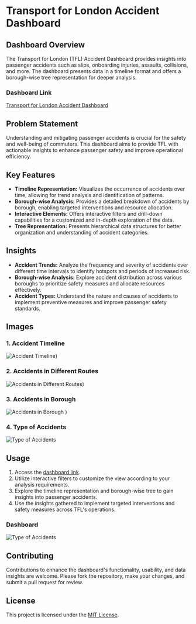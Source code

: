 # Transport for London Accident Dashboard

## Dashboard Overview

The Transport for London (TFL) Accident Dashboard provides insights into passenger accidents such as slips, onboarding injuries, assaults, collisions, and more. The dashboard presents data in a timeline format and offers a borough-wise tree representation for deeper analysis.

### Dashboard Link

[Transport for London Accident Dashboard](https://public.tableau.com/views/Dash1_16987467841370/TFLDashboard?:language=en-US&:sid=&:display_count=n&:origin=viz_share_link)

## Problem Statement

Understanding and mitigating passenger accidents is crucial for the safety and well-being of commuters. This dashboard aims to provide TFL with actionable insights to enhance passenger safety and improve operational efficiency.

## Key Features

- **Timeline Representation:** Visualizes the occurrence of accidents over time, allowing for trend analysis and identification of patterns.
- **Borough-wise Analysis:** Provides a detailed breakdown of accidents by borough, enabling targeted interventions and resource allocation.
- **Interactive Elements:** Offers interactive filters and drill-down capabilities for a customized and in-depth exploration of the data.
- **Tree Representation:** Presents hierarchical data structures for better organization and understanding of accident categories.

## Insights

- **Accident Trends:** Analyze the frequency and severity of accidents over different time intervals to identify hotspots and periods of increased risk.
- **Borough-wise Analysis:** Explore accident distribution across various boroughs to prioritize safety measures and allocate resources effectively.
- **Accident Types:** Understand the nature and causes of accidents to implement preventive measures and improve passenger safety standards.

## Images

### 1. Accident Timeline

![Accident Timeline](https://github.com/RVSHANDILYA/TFL-Accidents-Dashboard_Tableau/assets/103808761/6bf63213-bbfb-4a27-be36-1c6ff8ad47da))

### 2. Accidents in Different Routes

![Accidents in Different Routes](https://github.com/RVSHANDILYA/TFL-Accidents-Dashboard_Tableau/assets/103808761/e843c85a-e15c-4b74-9fbe-ca4e1afa8e01))

### 3. Accidents in Borough

![Accidents in Borough](https://github.com/RVSHANDILYA/TFL-Accidents-Dashboard_Tableau/assets/103808761/ab9dfe0f-49d4-4d87-a924-5e8be615415e)
)

### 4. Type of Accidents

![Type of Accidents](https://github.com/RVSHANDILYA/TFL-Accidents-Dashboard_Tableau/assets/103808761/fde5337a-b31b-40e6-a224-797e60a37ee5)


## Usage

1. Access the [dashboard link](https://public.tableau.com/views/Dash1_16987467841370/TFLDashboard?:language=en-US&:sid=&:display_count=n&:origin=viz_share_link).
2. Utilize interactive filters to customize the view according to your analysis requirements.
3. Explore the timeline representation and borough-wise tree to gain insights into passenger accidents.
4. Use the insights gathered to implement targeted interventions and safety measures across TFL's operations.

### Dashboard 

![Type of Accidents](https://github.com/RVSHANDILYA/TFL-Accidents-Dashboard_Tableau/assets/103808761/3f768042-bbb1-4be6-8903-75561cda4147)

## Contributing

Contributions to enhance the dashboard's functionality, usability, and data insights are welcome. Please fork the repository, make your changes, and submit a pull request for review.

## License

This project is licensed under the [MIT License](LICENSE).

